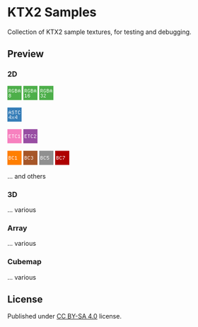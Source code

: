 # KTX2 Samples

Collection of KTX2 sample textures, for testing and debugging.

## Preview

### 2D

![rgba8](source/rgba8.png) ![rgba16](source/rgba16.png) ![rgba32](source/rgba32.png) 

![astc4x4](source/astc4x4.png)

![etc1](source/etc1.png) ![etc2](source/etc2.png)

![bc1](source/bc1.png) ![bc3](source/bc3.png) ![bc5](source/bc5.png) ![bc7](source/bc7.png) 

... and others

### 3D

... various

### Array

... various

### Cubemap

... various

## License

Published under [CC BY-SA 4.0](https://creativecommons.org/licenses/by-sa/4.0/) license.
